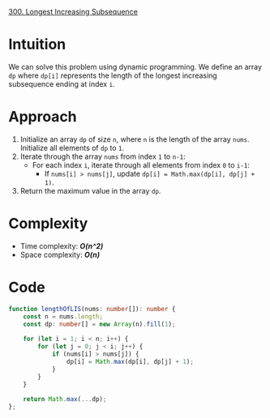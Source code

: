 [300. Longest Increasing Subsequence](https://leetcode.com/problems/longest-increasing-subsequence/)

# Intuition

We can solve this problem using dynamic programming. We define an array `dp` where `dp[i]` represents the length of the longest increasing subsequence ending at index `i`.

# Approach

1. Initialize an array `dp` of size `n`, where `n` is the length of the array `nums`. Initialize all elements of `dp` to `1`.
2. Iterate through the array `nums` from index `1` to `n-1`:
   - For each index `i`, iterate through all elements from index `0` to `i-1`:
     - If `nums[i] > nums[j]`, update `dp[i] = Math.max(dp[i], dp[j] + 1)`.
3. Return the maximum value in the array `dp`.

# Complexity

- Time complexity: ***O(n^2)***
- Space complexity: ***O(n)***

# Code

```typescript
function lengthOfLIS(nums: number[]): number {
    const n = nums.length;
    const dp: number[] = new Array(n).fill(1);
    
    for (let i = 1; i < n; i++) {
        for (let j = 0; j < i; j++) {
            if (nums[i] > nums[j]) {
                dp[i] = Math.max(dp[i], dp[j] + 1);
            }
        }
    }
    
    return Math.max(...dp);
};

```